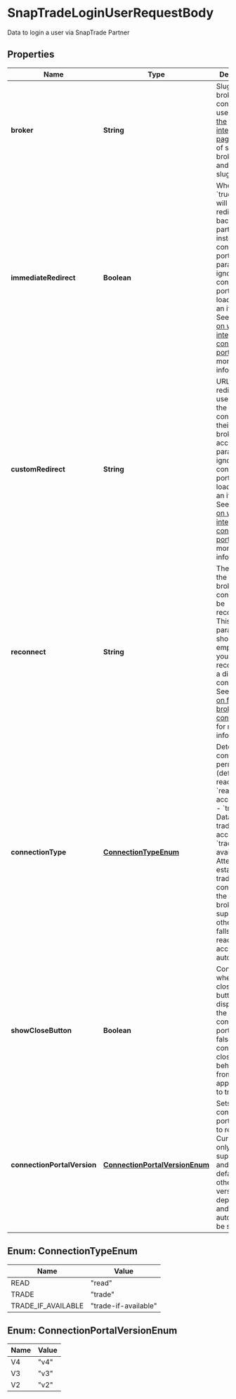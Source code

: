 

# SnapTradeLoginUserRequestBody

Data to login a user via SnapTrade Partner

## Properties

| Name | Type | Description | Notes |
|------------ | ------------- | ------------- | -------------|
|**broker** | **String** | Slug of the brokerage to connect the user to. See [the integrations page](https://snaptrade.notion.site/66793431ad0b416489eaabaf248d0afb?v&#x3D;3cfea70ef4254afc89704e47275a7a9a&amp;pvs&#x3D;4) for a list of supported brokerages and their slugs. |  [optional] |
|**immediateRedirect** | **Boolean** | When set to &#x60;true&#x60;, user will be redirected back to the partner&#39;s site instead of the connection portal. This parameter is ignored if the connection portal is loaded inside an iframe. See the [guide on ways to integrate the connection portal](/docs/implement-connection-portal) for more information. |  [optional] |
|**customRedirect** | **String** | URL to redirect the user to after the user connects their brokerage account. This parameter is ignored if the connection portal is loaded inside an iframe. See the [guide on ways to integrate the connection portal](/docs/implement-connection-portal) for more information. |  [optional] |
|**reconnect** | **String** | The UUID of the brokerage connection to be reconnected. This parameter should be left empty unless you are reconnecting a disabled connection. See the [guide on fixing broken connections](/docs/fix-broken-connections) for more information. |  [optional] |
|**connectionType** | [**ConnectionTypeEnum**](#ConnectionTypeEnum) | Determines connection permissions (default: read) - &#x60;read&#x60;: Data access only. - &#x60;trade&#x60;: Data and trading access. - &#x60;trade-if-available&#x60;: Attempts to establish a trading connection if the brokerage supports it, otherwise falls back to read-only access automatically.  |  [optional] |
|**showCloseButton** | **Boolean** | Controls whether the close (X) button is displayed in the connection portal. When false, you control closing behavior from your app. Defaults to true. |  [optional] |
|**connectionPortalVersion** | [**ConnectionPortalVersionEnum**](#ConnectionPortalVersionEnum) | Sets the connection portal version to render. Currently only v4 is supported and is the default. All other versions are deprecated and will automatically be set to v4. |  [optional] |



## Enum: ConnectionTypeEnum

| Name | Value |
|---- | -----|
| READ | &quot;read&quot; |
| TRADE | &quot;trade&quot; |
| TRADE_IF_AVAILABLE | &quot;trade-if-available&quot; |



## Enum: ConnectionPortalVersionEnum

| Name | Value |
|---- | -----|
| V4 | &quot;v4&quot; |
| V3 | &quot;v3&quot; |
| V2 | &quot;v2&quot; |



